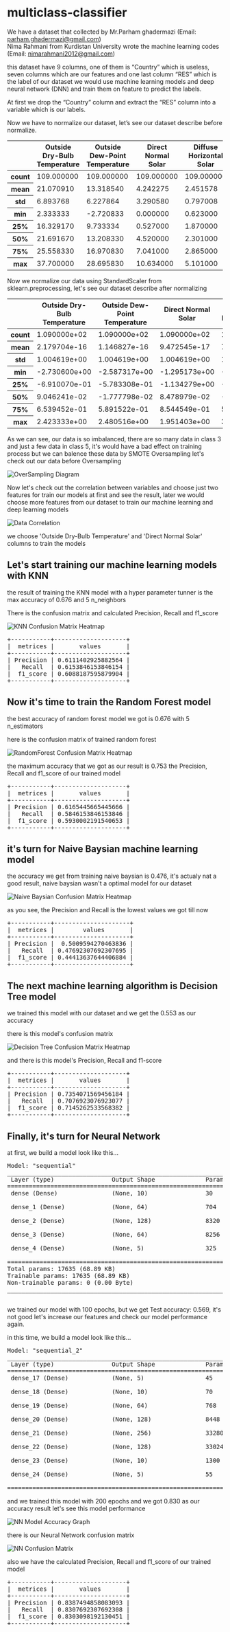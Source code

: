 # multiclass-classifier

We have a dataset that collected by Mr.Parham ghadermazi 
(Email: parham.ghadermazi@gmail.com)
<br >
Nima Rahmani from Kurdistan University wrote the machine learning codes
(Email: nimarahmani2012@gmail.com)

this dataset have 9 columns, one of them is “Country” which is useless, seven columns which are our features and one last column “RES” which is the label of our dataset
we would use machine learning models and deep neural network (DNN) and train them on feature to predict the labels.

At first we drop the “Country” column and extract the “RES” column into a variable which is our labels.

Now we have to normalize our dataset, let’s see our dataset describe before normalize.

<table>
  <thead>
    <tr>
      <th></th>
      <th>Outside Dry-Bulb Temperature</th>
      <th>Outside Dew-Point Temperature</th>
      <th>Direct Normal Solar</th>
      <th>Diffuse Horizontal Solar</th>
      <th>Wind Speed</th>
      <th>Wind Direction</th>
      <th>Atmospheric Pressure</th>
    </tr>
  </thead>
  <tbody>
    <tr>
      <th>count</th>
      <td>109.000000</td>
      <td>109.000000</td>
      <td>109.000000</td>
      <td>109.000000</td>
      <td>109.000000</td>
      <td>109.000000</td>
      <td>109.000000</td>
    </tr>
    <tr>
      <th>mean</th>
      <td>21.070910</td>
      <td>13.318540</td>
      <td>4.242275</td>
      <td>2.451578</td>
      <td>3.158868</td>
      <td>163.070337</td>
      <td>97031.062294</td>
    </tr>
    <tr>
      <th>std</th>
      <td>6.893768</td>
      <td>6.227864</td>
      <td>3.290580</td>
      <td>0.797008</td>
      <td>1.431860</td>
      <td>71.114429</td>
      <td>5474.019179</td>
    </tr>
    <tr>
      <th>min</th>
      <td>2.333333</td>
      <td>-2.720833</td>
      <td>0.000000</td>
      <td>0.623000</td>
      <td>0.000000</td>
      <td>0.000000</td>
      <td>77133.340000</td>
    </tr>
    <tr>
      <th>25%</th>
      <td>16.329170</td>
      <td>9.733334</td>
      <td>0.527000</td>
      <td>1.870000</td>
      <td>2.308333</td>
      <td>103.333300</td>
      <td>96700.000000</td>
    </tr>
    <tr>
      <th>50%</th>
      <td>21.691670</td>
      <td>13.208330</td>
      <td>4.520000</td>
      <td>2.301000</td>
      <td>2.829167</td>
      <td>152.916700</td>
      <td>99438.750000</td>
    </tr>
    <tr>
      <th>75%</th>
      <td>25.558330</td>
      <td>16.970830</td>
      <td>7.041000</td>
      <td>2.865000</td>
      <td>3.912500</td>
      <td>217.916700</td>
      <td>100516.700000</td>
    </tr>
    <tr>
      <th>max</th>
      <td>37.700000</td>
      <td>28.695830</td>
      <td>10.634000</td>
      <td>5.101000</td>
      <td>8.641666</td>
      <td>310.416700</td>
      <td>102358.300000</td>
    </tr>
  </tbody>
</table>

Now we normalize our data using StandardScaler from sklearn.preprocessing, let's see our dataset describe after normalizing

<table>
  <thead>
    <tr>
      <th></th>
      <th>Outside Dry-Bulb Temperature</th>
      <th>Outside Dew-Point Temperature</th>
      <th>Direct Normal Solar</th>
      <th>Diffuse Horizontal Solar</th>
      <th>Wind Speed</th>
      <th>Wind Direction</th>
      <th>Atmospheric Pressure</th>
    </tr>
  </thead>
  <tbody>
    <tr>
      <th>count</th>
      <td>1.090000e+02</td>
      <td>1.090000e+02</td>
      <td>1.090000e+02</td>
      <td>1.090000e+02</td>
      <td>1.090000e+02</td>
      <td>1.090000e+02</td>
      <td>1.090000e+02</td>
    </tr>
    <tr>
      <th>mean</th>
      <td>2.179704e-16</td>
      <td>1.146827e-16</td>
      <td>9.472545e-17</td>
      <td>7.435439e-17</td>
      <td>-8.021107e-18</td>
      <td>3.982543e-16</td>
      <td>-2.924266e-15</td>
    </tr>
    <tr>
      <th>std</th>
      <td>1.004619e+00</td>
      <td>1.004619e+00</td>
      <td>1.004619e+00</td>
      <td>1.004619e+00</td>
      <td>1.004619e+00</td>
      <td>1.004619e+00</td>
      <td>1.004619e+00</td>
    </tr>
    <tr>
      <th>min</th>
      <td>-2.730600e+00</td>
      <td>-2.587317e+00</td>
      <td>-1.295173e+00</td>
      <td>-2.304901e+00</td>
      <td>-2.216319e+00</td>
      <td>-2.303661e+00</td>
      <td>-3.651728e+00</td>
    </tr>
    <tr>
      <th>25%</th>
      <td>-6.910070e-01</td>
      <td>-5.783308e-01</td>
      <td>-1.134279e+00</td>
      <td>-7.330721e-01</td>
      <td>-5.967510e-01</td>
      <td>-8.438929e-01</td>
      <td>-6.075818e-02</td>
    </tr>
    <tr>
      <th>50%</th>
      <td>9.046241e-02</td>
      <td>-1.777798e-02</td>
      <td>8.478979e-02</td>
      <td>-1.898017e-01</td>
      <td>-2.313245e-01</td>
      <td>-1.434383e-01</td>
      <td>4.418707e-01</td>
    </tr>
    <tr>
      <th>75%</th>
      <td>6.539452e-01</td>
      <td>5.891522e-01</td>
      <td>8.544549e-01</td>
      <td>5.211135e-01</td>
      <td>5.287614e-01</td>
      <td>7.748033e-01</td>
      <td>6.397014e-01</td>
    </tr>
    <tr>
      <th>max</th>
      <td>2.423333e+00</td>
      <td>2.480516e+00</td>
      <td>1.951403e+00</td>
      <td>3.339565e+00</td>
      <td>3.846829e+00</td>
      <td>2.081532e+00</td>
      <td>9.776809e-01</td>
    </tr>
  </tbody>
</table>

As we can see, our data is so imbalanced, there are so many data in class 3 and just a few data in class 5, it's would have a bad effect on training process
but we can balence these data by SMOTE Oversampling
let's check out our data before Oversampling

![OverSampling Diagram](https://github.com/Amin1384Movahedi/multiclass-classifier/blob/main/OverSampling_diagram.png)

Now let's check out the correlation between variables and choose just two features for train our models at first and see the result, later we would choose more features from our dataset to train our machine learning and deep learning models

![Data Correlation](https://github.com/Amin1384Movahedi/multiclass-classifier/blob/main/corr.png)

we choose 'Outside Dry-Bulb Temperature' and 'Direct Normal Solar' columns to train the models

## Let's start training our machine learning models with KNN

the result of training the KNN model with a hyper parameter tunner is the max accuracy of 0.676 and 5 n_neighbors

There is the confusion matrix and calculated Precision, Recall and f1_score

![KNN Confusion Matrix Heatmap](https://github.com/Amin1384Movahedi/multiclass-classifier/blob/main/KNN_Confusion_Matrix_Heatmap.png)

<pre>
+-----------+--------------------+
|  metrices |       values       |
+-----------+--------------------+
| Precision | 0.6111402925882564 |
|   Recall  | 0.6153846153846154 |
|  f1_score | 0.6088187595879904 |
+-----------+--------------------+
</pre>

## Now it's time to train the Random Forest model

the best accuracy of random forest model we got is 0.676 with 5 n_estimators

here is the confusion matrix of trained random forest

![RandomForest Confusion Matrix Heatmap](https://github.com/Amin1384Movahedi/multiclass-classifier/blob/main/RandomForest_Confusion_Matrix_Heatmap.png)

the maximum accuracy that we got as our result is 0.753
the Precision, Recall and f1_score of our trained model

<pre>
+-----------+--------------------+
|  metrices |       values       |
+-----------+--------------------+
| Precision | 0.6165445665445666 |
|   Recall  | 0.5846153846153846 |
|  f1_score | 0.5930002191540653 |
+-----------+--------------------+
</pre>

## it's turn for Naive Baysian machine learning model

the accuracy we get from training naive baysian is 0.476, it's actualy nat a good result, naive baysian wasn't a optimal model for our dataset

![Naive Baysian Confusion Matrix Heatmap](https://github.com/Amin1384Movahedi/multiclass-classifier/blob/main/Naive_Baysian_Confusion_Matrix_Heatmap.png)

as you see, the Precision and Recall is the lowest values we got till now

<pre>
+-----------+---------------------+
|  metrices |        values       |
+-----------+---------------------+
| Precision |  0.5009594270463836 |
|   Recall  | 0.47692307692307695 |
|  f1_score | 0.44413637644406884 |
+-----------+---------------------+
</pre>

## The next machine learning algorithm is Decision Tree model

we trained this model with our dataset and we get the 0.553 as our accuracy

there is this model's confusion matrix

![Decision Tree Confusion Matrix Heatmap](https://github.com/Amin1384Movahedi/multiclass-classifier/blob/main/Decision_Tree_Confusion_Matrix_Heatmap.png)

and there is this model's Precision, Recall and f1-score

<pre>
+-----------+--------------------+
|  metrices |       values       |
+-----------+--------------------+
| Precision | 0.7354071569456184 |
|   Recall  | 0.7076923076923077 |
|  f1_score | 0.7145262533568382 |
+-----------+--------------------+
</pre>

## Finally, it's turn for Neural Network

at first, we build a model look like this...

<pre>
Model: "sequential"
_________________________________________________________________
 Layer (type)                Output Shape              Param #   
=================================================================
 dense (Dense)               (None, 10)                30        
                                                                 
 dense_1 (Dense)             (None, 64)                704       
                                                                 
 dense_2 (Dense)             (None, 128)               8320      
                                                                 
 dense_3 (Dense)             (None, 64)                8256      
                                                                 
 dense_4 (Dense)             (None, 5)                 325       
                                                                 
=================================================================
Total params: 17635 (68.89 KB)
Trainable params: 17635 (68.89 KB)
Non-trainable params: 0 (0.00 Byte)
_________________________________________________________________

</pre>

we trained our model with 100 epochs, but we get Test accuracy: 0.569, it's not good
let's increase our features and check our model performance again.

in this time, we build a model look like this...

<pre>
Model: "sequential_2"
_________________________________________________________________
 Layer (type)                Output Shape              Param #   
=================================================================
 dense_17 (Dense)            (None, 5)                 45        
                                                                 
 dense_18 (Dense)            (None, 10)                70        
                                                                 
 dense_19 (Dense)            (None, 64)                768       
                                                                 
 dense_20 (Dense)            (None, 128)               8448      
                                                                 
 dense_21 (Dense)            (None, 256)               33280     
                                                                 
 dense_22 (Dense)            (None, 128)               33024     
                                                                 
 dense_23 (Dense)            (None, 10)                1300      
                                                                 
 dense_24 (Dense)            (None, 5)                 55        
                                                                 
=================================================================
</pre>

and we trained this model with 200 epochs and we got 0.830 as our accuracy result
let's see this model performance

![NN Model Accuracy Graph](https://github.com/Amin1384Movahedi/multiclass-classifier/blob/main/NN_Accuracy_Graph.png)

there is our Neural Network confusion matrix

![NN Confusion Matrix](https://github.com/Amin1384Movahedi/multiclass-classifier/blob/main/NN_Confusion_Matrix_Heatmap.png)

also we have the calculated Precision, Recall and f1_score of our trained model

<pre>
+-----------+--------------------+
|  metrices |       values       |
+-----------+--------------------+
| Precision | 0.8387494858083093 |
|   Recall  | 0.8307692307692308 |
|  f1_score | 0.8303098192130451 |
+-----------+--------------------+
</pre>
